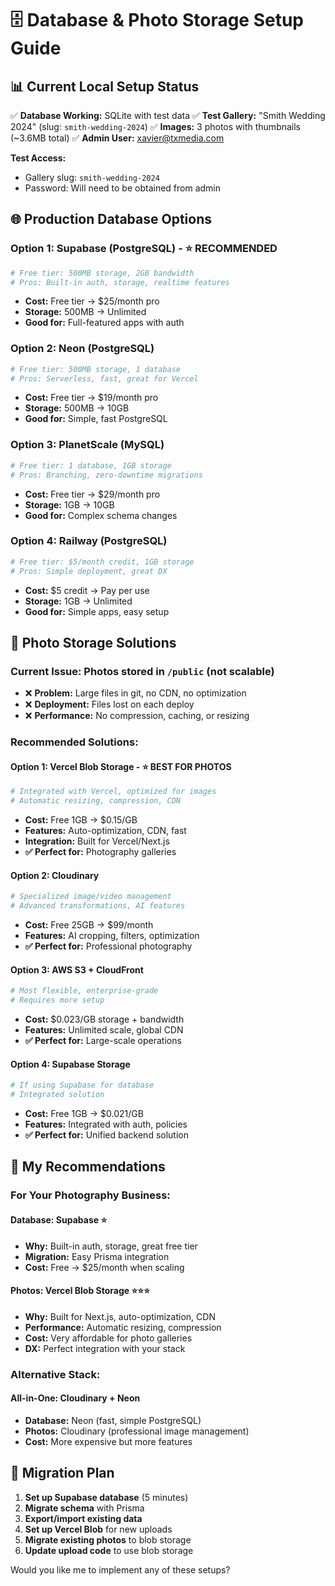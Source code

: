 # 🗄️ Database & Photo Storage Setup Guide

## 📊 **Current Local Setup Status**

✅ **Database Working:** SQLite with test data
✅ **Test Gallery:** "Smith Wedding 2024" (slug: `smith-wedding-2024`)
✅ **Images:** 3 photos with thumbnails (~3.6MB total)
✅ **Admin User:** xavier@txmedia.com

**Test Access:**
- Gallery slug: `smith-wedding-2024`
- Password: Will need to be obtained from admin

## 🌐 **Production Database Options**

### **Option 1: Supabase (PostgreSQL) - ⭐ RECOMMENDED**
```bash
# Free tier: 500MB storage, 2GB bandwidth
# Pros: Built-in auth, storage, realtime features
```
- **Cost:** Free tier → $25/month pro
- **Storage:** 500MB → Unlimited
- **Good for:** Full-featured apps with auth

### **Option 2: Neon (PostgreSQL)**
```bash
# Free tier: 500MB storage, 1 database
# Pros: Serverless, fast, great for Vercel
```
- **Cost:** Free tier → $19/month pro  
- **Storage:** 500MB → 10GB
- **Good for:** Simple, fast PostgreSQL

### **Option 3: PlanetScale (MySQL)**
```bash
# Free tier: 1 database, 1GB storage
# Pros: Branching, zero-downtime migrations
```
- **Cost:** Free tier → $29/month pro
- **Storage:** 1GB → 10GB
- **Good for:** Complex schema changes

### **Option 4: Railway (PostgreSQL)**
```bash
# Free tier: $5/month credit, 1GB storage
# Pros: Simple deployment, great DX
```
- **Cost:** $5 credit → Pay per use
- **Storage:** 1GB → Unlimited
- **Good for:** Simple apps, easy setup

## 📸 **Photo Storage Solutions**

### **Current Issue:** Photos stored in `/public` (not scalable)
- ❌ **Problem:** Large files in git, no CDN, no optimization
- ❌ **Deployment:** Files lost on each deploy
- ❌ **Performance:** No compression, caching, or resizing

### **Recommended Solutions:**

#### **Option 1: Vercel Blob Storage - ⭐ BEST FOR PHOTOS**
```bash
# Integrated with Vercel, optimized for images
# Automatic resizing, compression, CDN
```
- **Cost:** Free 1GB → $0.15/GB
- **Features:** Auto-optimization, CDN, fast
- **Integration:** Built for Vercel/Next.js
- **✅ Perfect for:** Photography galleries

#### **Option 2: Cloudinary**
```bash
# Specialized image/video management
# Advanced transformations, AI features
```
- **Cost:** Free 25GB → $99/month
- **Features:** AI cropping, filters, optimization
- **✅ Perfect for:** Professional photography

#### **Option 3: AWS S3 + CloudFront**
```bash
# Most flexible, enterprise-grade
# Requires more setup
```
- **Cost:** $0.023/GB storage + bandwidth
- **Features:** Unlimited scale, global CDN
- **✅ Perfect for:** Large-scale operations

#### **Option 4: Supabase Storage**
```bash
# If using Supabase for database
# Integrated solution
```
- **Cost:** Free 1GB → $0.021/GB
- **Features:** Integrated with auth, policies
- **✅ Perfect for:** Unified backend solution

## 🎯 **My Recommendations**

### **For Your Photography Business:**

#### **Database: Supabase** ⭐
- **Why:** Built-in auth, storage, great free tier
- **Migration:** Easy Prisma integration
- **Cost:** Free → $25/month when scaling

#### **Photos: Vercel Blob Storage** ⭐⭐⭐
- **Why:** Built for Next.js, auto-optimization, CDN
- **Performance:** Automatic resizing, compression
- **Cost:** Very affordable for photo galleries
- **DX:** Perfect integration with your stack

### **Alternative Stack:**
#### **All-in-One: Cloudinary + Neon**
- **Database:** Neon (fast, simple PostgreSQL)
- **Photos:** Cloudinary (professional image management)
- **Cost:** More expensive but more features

## 🚀 **Migration Plan**

1. **Set up Supabase database** (5 minutes)
2. **Migrate schema** with Prisma
3. **Export/import existing data**
4. **Set up Vercel Blob** for new uploads
5. **Migrate existing photos** to blob storage
6. **Update upload code** to use blob storage

Would you like me to implement any of these setups?